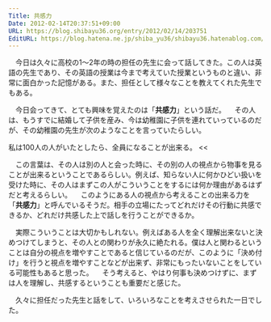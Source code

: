 ```yaml
---
Title: 共感力
Date: 2012-02-14T20:37:51+09:00
URL: https://blog.shibayu36.org/entry/2012/02/14/203751
EditURL: https://blog.hatena.ne.jp/shiba_yu36/shibayu36.hatenablog.com/atom/entry/12704346814673926741
---
```


　今日は久々に高校の1〜2年の時の担任の先生に会って話してきた。この人は英語の先生であり、その英語の授業は今まで考えていた授業というものと違い、非常に面白かった記憶がある。また、担任として様々なことを教えてくれた先生でもある。

　今日会ってきて、とても興味を覚えたのは「<strong>共感力</strong>」という話だ。
　その人は、もうすでに結婚して子供を産み、今は幼稚園に子供を連れていっているのだが、その幼稚園の先生が次のようなことを言っていたらしい。
>>
私は100人の人がいたとしたら、全員になることが出来る。
<<

　この言葉は、その人は別の人と会った時に、その別の人の視点から物事を見ることが出来るということであるらしい。例えば、知らない人に何かひどい扱いを受けた時に、その人はまずこの人がこういうことをするには何か理由があるはずだと考えるらしい。
　このようにある人の視点から考えることの出来る力を「<strong>共感力</strong>」と呼んでいるそうだ。相手の立場にたってどれだけその行動に共感できるか、どれだけ共感した上で話しを行うことができるか。

　実際こういうことは大切かもしれない。例えばある人を全く理解出来ないと決めつけてしまうと、その人との関わりが永久に絶たれる。僕は人と関わるということは自分の視点を増やすことであると信じているのだが、このように「決め付け」を行うと視点を増やすことなどが出来ず、非常にもったいないことをしている可能性もあると思った。
　そう考えると、やはり何事も決めつけずに、まずは人を理解し、共感するということも重要だと感じた。

　久々に担任だった先生と話をして、いろいろなことを考えさせられた一日でした。
